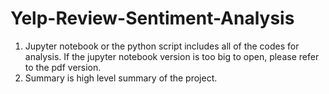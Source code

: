 # Yelp-Review-Sentiment-Analysis

1. Jupyter notebook or the python script includes all of the codes for analysis. If the jupyter notebook version is too big to open, please refer to the pdf version.
2. Summary is high level summary of the project. 
